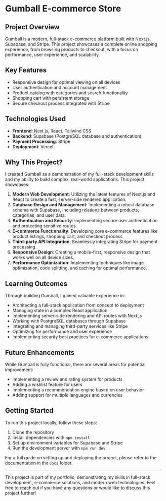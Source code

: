 # Gumball E-commerce Store

## Project Overview

Gumball is a modern, full-stack e-commerce platform built with Next.js, Supabase, and Stripe. This project showcases a complete online shopping experience, from browsing products to checkout, with a focus on performance, user experience, and scalability.

## Key Features

- Responsive design for optimal viewing on all devices
- User authentication and account management
- Product catalog with categories and search functionality
- Shopping cart with persistent storage
- Secure checkout process integrated with Stripe

## Technologies Used

- **Frontend**: Next.js, React, Tailwind CSS
- **Backend**: Supabase (PostgreSQL database and authentication)
- **Payment Processing**: Stripe
- **Deployment**: Vercel

## Why This Project?

I created Gumball as a demonstration of my full-stack development skills and my ability to build complex, real-world applications. This project showcases:

1. **Modern Web Development**: Utilizing the latest features of Next.js and React to create a fast, server-side rendered application.
2. **Database Design and Management**: Implementing a robust database schema with Supabase, including relations between products, categories, and user data.
3. **Authentication and Security**: Implementing secure user authentication and protecting sensitive routes.
4. **E-commerce Functionality**: Developing core e-commerce features like product listings, shopping cart, and checkout process.
5. **Third-party API Integration**: Seamlessly integrating Stripe for payment processing.
6. **Responsive Design**: Creating a mobile-first, responsive design that works well on all device sizes.
7. **Performance Optimization**: Implementing techniques like image optimization, code splitting, and caching for optimal performance.

## Learning Outcomes

Through building Gumball, I gained valuable experience in:

- Architecting a full-stack application from concept to deployment
- Managing state in a complex React application
- Implementing server-side rendering and API routes with Next.js
- Working with PostgreSQL databases through Supabase
- Integrating and managing third-party services like Stripe
- Optimizing for performance and user experience
- Implementing security best practices for e-commerce applications

## Future Enhancements

While Gumball is fully functional, there are several areas for potential improvement:

- Implementing a review and rating system for products
- Adding a wishlist feature for users
- Implementing a recommendation engine based on user behavior
- Adding support for multiple languages and currencies

## Getting Started

To run this project locally, follow these steps:

1. Clone the repository
2. Install dependencies with `npm install`
3. Set up environment variables for Supabase and Stripe
4. Run the development server with `npm run dev`

For a full guide on setting up and deploying the project, please refer to the documentation in the `docs` folder.

---

This project is part of my portfolio, demonstrating my skills in full-stack development, e-commerce solutions, and modern web technologies. Feel free to reach out if you have any questions or would like to discuss this project further!

